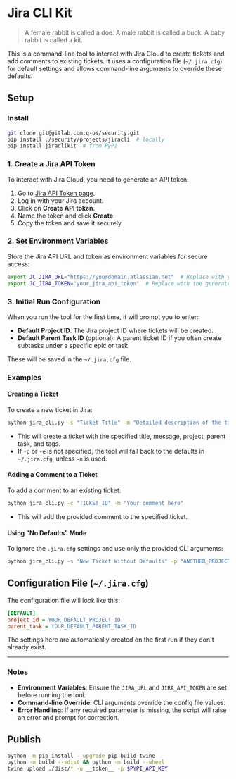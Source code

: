 # Jira CLI Kit

> A female rabbit is called a doe. A male rabbit is called a buck. A baby rabbit is called a kit.

This is a command-line tool to interact with Jira Cloud to create tickets and add comments to existing tickets.
It uses a configuration file (`~/.jira.cfg`) for default settings and allows command-line arguments to override these defaults.

## Setup

### Install

```bash
git clone git@gitlab.com:q-os/security.git
pip install ./security/projects/jiracli  # locally
pip install jiraclikit  # from PyPI
```

### 1. Create a Jira API Token

To interact with Jira Cloud, you need to generate an API token:

1. Go to [Jira API Token page](https://id.atlassian.com/manage-profile/security/api-tokens).
2. Log in with your Jira account.
3. Click on **Create API token**.
4. Name the token and click **Create**.
5. Copy the token and save it securely.

### 2. Set Environment Variables

Store the Jira API URL and token as environment variables for secure access:

```bash
export JC_JIRA_URL="https://yourdomain.atlassian.net"  # Replace with your Jira domain
export JC_JIRA_TOKEN="your_jira_api_token"  # Replace with the generated API token
```

### 3. Initial Run Configuration

When you run the tool for the first time, it will prompt you to enter:

- **Default Project ID**: The Jira project ID where tickets will be created.
- **Default Parent Task ID** (optional): A parent ticket ID if you often create subtasks under a specific epic or task.

These will be saved in the `~/.jira.cfg` file.

### Examples

#### Creating a Ticket

To create a new ticket in Jira:

```bash
python jira_cli.py -s "Ticket Title" -m "Detailed description of the ticket" -p "PROJECT_ID" -e "PARENT_TASK_ID" -t "tag1,tag2"
```

- This will create a ticket with the specified title, message, project, parent task, and tags.
- If `-p` or `-e` is not specified, the tool will fall back to the defaults in `~/.jira.cfg`, unless `-n` is used.

#### Adding a Comment to a Ticket

To add a comment to an existing ticket:

```bash
python jira_cli.py -c "TICKET_ID" -m "Your comment here"
```

- This will add the provided comment to the specified ticket.

#### Using "No Defaults" Mode

To ignore the `.jira.cfg` settings and use only the provided CLI arguments:

```bash
python jira_cli.py -s "New Ticket Without Defaults" -p "ANOTHER_PROJECT_ID" -n
```

## Configuration File (`~/.jira.cfg`)

The configuration file will look like this:

```ini
[DEFAULT]
project_id = YOUR_DEFAULT_PROJECT_ID
parent_task = YOUR_DEFAULT_PARENT_TASK_ID
```

The settings here are automatically created on the first run if they don't already exist.

---

### Notes

- **Environment Variables**: Ensure the `JIRA_URL` and `JIRA_API_TOKEN` are set before running the tool.
- **Command-line Override**: CLI arguments override the config file values.
- **Error Handling**: If any required parameter is missing, the script will raise an error and prompt for correction.

## Publish

```bash
python -m pip install --upgrade pip build twine
python -m build --sdist && python -m build --wheel
twine upload ./dist/* -u __token__ -p $PYPI_API_KEY
```
